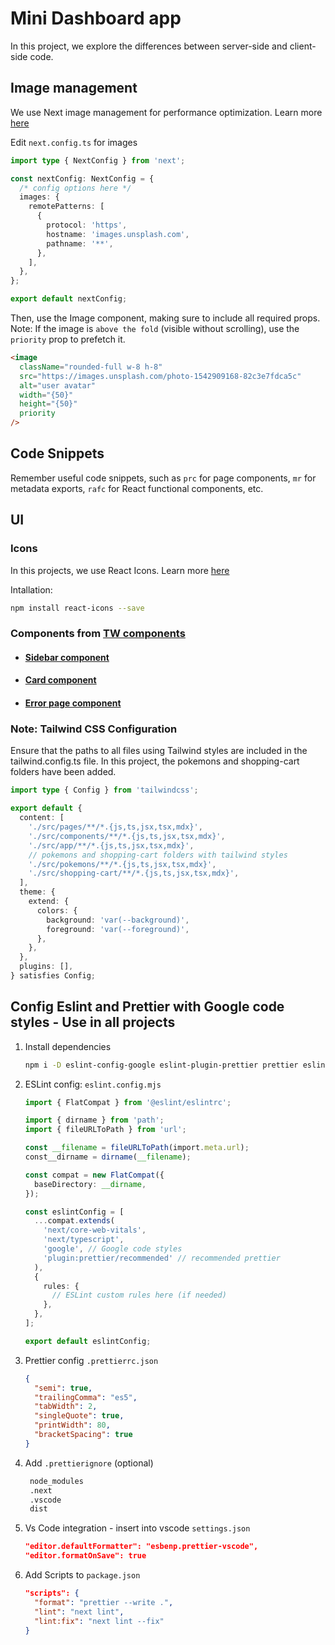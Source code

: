 # Mini Dashboard app

In this project, we explore the differences between server-side and client-side code.

## Image management

We use Next image management for performance optimization. Learn more [here](https://nextjs.org/docs/app/api-reference/components/image)

Edit `next.config.ts` for images

```typescript
import type { NextConfig } from 'next';

const nextConfig: NextConfig = {
  /* config options here */
  images: {
    remotePatterns: [
      {
        protocol: 'https',
        hostname: 'images.unsplash.com',
        pathname: '**',
      },
    ],
  },
};

export default nextConfig;
```

Then, use the Image component, making sure to include all required props.
Note: If the image is `above the fold` (visible without scrolling), use the `priority` prop to prefetch it.

```html
<image
  className="rounded-full w-8 h-8"
  src="https://images.unsplash.com/photo-1542909168-82c3e7fdca5c"
  alt="user avatar"
  width="{50}"
  height="{50}"
  priority
/>
```

## Code Snippets

Remember useful code snippets, such as `prc` for page components, `mr` for metadata exports, `rafc` for React functional components, etc.

## UI

### Icons

In this projects, we use React Icons. Learn more [here](https://react-icons.github.io/react-icons/)

Intallation:

```bash
npm install react-icons --save
```

### Components from [TW components](https://www.creative-tim.com/twcomponents)

- #### [Sidebar component](https://www.creative-tim.com/twcomponents/component/dashboard-navigation)

- #### [Card component](https://www.creative-tim.com/twcomponents/component/user-card-7)

- #### [Error page component](https://www.creative-tim.com/twcomponents/component/tailwind-css-500-server-error-illustration)

### Note: Tailwind CSS Configuration

Ensure that the paths to all files using Tailwind styles are included in the tailwind.config.ts file. In this project, the pokemons and shopping-cart folders have been added.

```typescript
import type { Config } from 'tailwindcss';

export default {
  content: [
    './src/pages/**/*.{js,ts,jsx,tsx,mdx}',
    './src/components/**/*.{js,ts,jsx,tsx,mdx}',
    './src/app/**/*.{js,ts,jsx,tsx,mdx}',
    // pokemons and shopping-cart folders with tailwind styles
    './src/pokemons/**/*.{js,ts,jsx,tsx,mdx}',
    './src/shopping-cart/**/*.{js,ts,jsx,tsx,mdx}',
  ],
  theme: {
    extend: {
      colors: {
        background: 'var(--background)',
        foreground: 'var(--foreground)',
      },
    },
  },
  plugins: [],
} satisfies Config;
```

## Config Eslint and Prettier with Google code styles - Use in all projects

1. Install dependencies

   ```bash
   npm i -D eslint-config-google eslint-plugin-prettier prettier eslint-config-prettier
   ```

2. ESLint config: `eslint.config.mjs`

   ```typescript
   import { FlatCompat } from '@eslint/eslintrc';

   import { dirname } from 'path';
   import { fileURLToPath } from 'url';

   const __filename = fileURLToPath(import.meta.url);
   const__dirname = dirname(__filename);

   const compat = new FlatCompat({
     baseDirectory: __dirname,
   });

   const eslintConfig = [
     ...compat.extends(
       'next/core-web-vitals',
       'next/typescript',
       'google', // Google code styles
       'plugin:prettier/recommended' // recommended prettier
     ),
     {
       rules: {
         // ESLint custom rules here (if needed)
       },
     },
   ];

   export default eslintConfig;
   ```

3. Prettier config `.prettierrc.json`

   ```json
   {
     "semi": true,
     "trailingComma": "es5",
     "tabWidth": 2,
     "singleQuote": true,
     "printWidth": 80,
     "bracketSpacing": true
   }
   ```

4. Add `.prettierignore` (optional)

   ```txt
    node_modules
    .next
    .vscode
    dist
   ```

5. Vs Code integration - insert into vscode `settings.json`

   ```json
   "editor.defaultFormatter": "esbenp.prettier-vscode",
   "editor.formatOnSave": true
   ```

6. Add Scripts to `package.json`

   ```json
   "scripts": {
     "format": "prettier --write .",
     "lint": "next lint",
     "lint:fix": "next lint --fix"
   }
   ```
